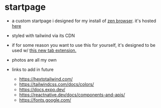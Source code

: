 # startpage

-   a custom startpage i designed for my install of [zen browser](https://zen-browser.app/). it's hosted [here](https://blaithnaid.github.io/startpage/)
-   styled with tailwind via its CDN
-   if for some reason you want to use this for yourself, it's designed to be used w/ [this new tab extension.](https://github.com/methodgrab/firefox-custom-new-tab-page)
-   photos are all my own

-   links to add in future
    -   https://hextotailwind.com/
    -   https://tailwindcss.com/docs/colors/
    -   https://docs.expo.dev/
    -   https://reactnative.dev/docs/components-and-apis/
    -   https://fonts.google.com/
